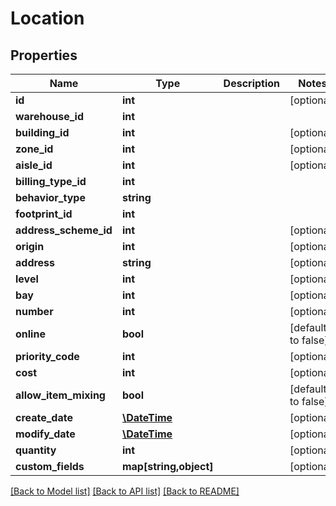 # Location

## Properties
Name | Type | Description | Notes
------------ | ------------- | ------------- | -------------
**id** | **int** |  | [optional] 
**warehouse_id** | **int** |  | 
**building_id** | **int** |  | [optional] 
**zone_id** | **int** |  | [optional] 
**aisle_id** | **int** |  | [optional] 
**billing_type_id** | **int** |  | 
**behavior_type** | **string** |  | 
**footprint_id** | **int** |  | 
**address_scheme_id** | **int** |  | [optional] 
**origin** | **int** |  | [optional] 
**address** | **string** |  | [optional] 
**level** | **int** |  | [optional] 
**bay** | **int** |  | [optional] 
**number** | **int** |  | [optional] 
**online** | **bool** |  | [default to false]
**priority_code** | **int** |  | [optional] 
**cost** | **int** |  | [optional] 
**allow_item_mixing** | **bool** |  | [default to false]
**create_date** | [**\DateTime**](\DateTime.md) |  | [optional] 
**modify_date** | [**\DateTime**](\DateTime.md) |  | [optional] 
**quantity** | **int** |  | [optional] 
**custom_fields** | **map[string,object]** |  | [optional] 

[[Back to Model list]](../README.md#documentation-for-models) [[Back to API list]](../README.md#documentation-for-api-endpoints) [[Back to README]](../README.md)


